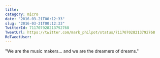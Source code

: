 ```yaml
---
title: 
category: micro
date: "2016-03-21T00:12:33"
slug: "2016-03-21T00:12:33"
TwitterId: 711707028213792768
TweetUrl: https://twitter.com/mark_philpot/status/711707028213792768
ReTweetUser: 
---
```


"We are the music makers... and we are the dreamers of dreams."